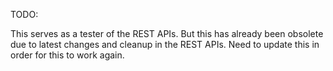 TODO:

This serves as a tester of the REST APIs.
But this has already been obsolete due to latest changes and cleanup in the REST APIs.
Need to update this in order for this to work again.
